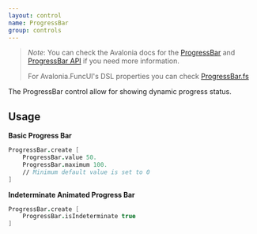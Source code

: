 ```yaml
---
layout: control
name: ProgressBar
group: controls
---
```

[ProgressBar]: https://docs.avaloniaui.net/docs/controls/progressbar
[ProgressBar API]: http://reference.avaloniaui.net/api/Avalonia.Controls/ProgressBar/
[ProgressBar.fs]: https://github.com/fsprojects/Avalonia.FuncUI/blob/master/src/Avalonia.FuncUI.DSL/ProgressBar.fs

> *Note*: You can check the Avalonia docs for the [ProgressBar] and [ProgressBar API] if you need more information.
>
> For Avalonia.FuncUI's DSL properties you can check [ProgressBar.fs]

The ProgressBar control allow for showing dynamic progress status.

## Usage

**Basic Progress Bar**
```fsharp
ProgressBar.create [
    ProgressBar.value 50.
    ProgressBar.maximum 100.
    // Minimum default value is set to 0
]
```

**Indeterminate Animated Progress Bar**
```fsharp
ProgressBar.create [
    ProgressBar.isIndeterminate true
]
```
